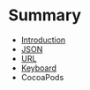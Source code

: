 # Summary

* [Introduction](README.md)
* [JSON](json.md)
* [URL](url.md)
* [Keyboard](keyboard.md)
* CocoaPods

